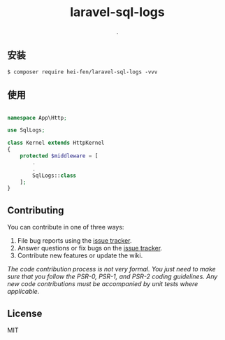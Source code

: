 <h1 align="center"> laravel-sql-logs </h1>

<p align="center"> .</p>


## 安装

```shell
$ composer require hei-fen/laravel-sql-logs -vvv
```

## 使用

```php

namespace App\Http;

use SqlLogs;

class Kernel extends HttpKernel
{
    protected $middleware = [
        .
        .
    	SqlLogs::class
    ];
}
```

## Contributing

You can contribute in one of three ways:

1. File bug reports using the [issue tracker](https://github.com/hei-fen/laravel-sql-logs/issues).
2. Answer questions or fix bugs on the [issue tracker](https://github.com/hei-fen/laravel-sql-logs/issues).
3. Contribute new features or update the wiki.

_The code contribution process is not very formal. You just need to make sure that you follow the PSR-0, PSR-1, and PSR-2 coding guidelines. Any new code contributions must be accompanied by unit tests where applicable._

## License

MIT
